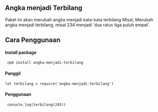 ## Angka menjadi Terbilang

Paket ini akan merubah angka menjadi kata-kata terbilang
Misal, Merubah angka menjadi terbilang, misal 234 menjadi 'dua ratus tiga puluh empat'.

## Cara Penggunaan

#### Install package

``` npm install angka-menjadi-terbilang```

#### Panggil

``` let terbilang = require('angka-menjadi-terbilang') ```

#### Penggunaan

``` console.log(terbilang(245))```
